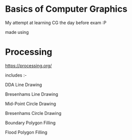 # Basics of Computer Graphics

My attempt at learning CG the day before exam :P

made using 

# Processing
https://processing.org/

includes :-

DDA Line Drawing

Bresenhams Line Drawing

Mid-Point Circle Drawing

Bresenhams Circle Drawing 

Boundary Polygon Filling

Flood Polygon Filling
